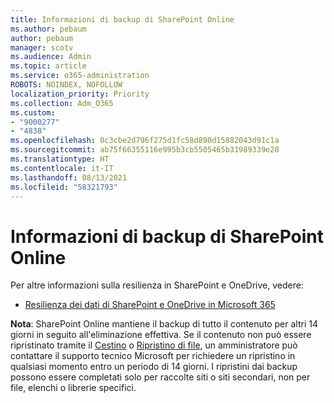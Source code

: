 ```yaml
---
title: Informazioni di backup di SharePoint Online
ms.author: pebaum
author: pebaum
manager: scotv
ms.audience: Admin
ms.topic: article
ms.service: o365-administration
ROBOTS: NOINDEX, NOFOLLOW
localization_priority: Priority
ms.collection: Adm_O365
ms.custom:
- "9000277"
- "4838"
ms.openlocfilehash: 0c3cbe2d796f275d1fc58d890d15882043d91c1a
ms.sourcegitcommit: ab75f66355116e995b3cb5505465b31989339e28
ms.translationtype: HT
ms.contentlocale: it-IT
ms.lasthandoff: 08/13/2021
ms.locfileid: "58321793"
---
```

# <a name="sharepoint-online-backup-information"></a>Informazioni di backup di SharePoint Online

Per altre informazioni sulla resilienza in SharePoint e OneDrive, vedere:

- [Resilienza dei dati di SharePoint e OneDrive in Microsoft 365](https://docs.microsoft.com/compliance/assurance/assurance-sharepoint-onedrive-data-resiliency)

**Nota**: SharePoint Online mantiene il backup di tutto il contenuto per altri 14 giorni in seguito all'eliminazione effettiva. Se il contenuto non può essere ripristinato tramite il [Cestino](https://support.microsoft.com/office/restore-deleted-items-from-the-site-collection-recycle-bin-5fa924ee-16d7-487b-9a0a-021b9062d14b) o [Ripristino di file](https://support.microsoft.com/office/restore-your-onedrive-fa231298-759d-41cf-bcd0-25ac53eb8a15), un amministratore può contattare il supporto tecnico Microsoft per richiedere un ripristino in qualsiasi momento entro un periodo di 14 giorni. I ripristini dai backup possono essere completati solo per raccolte siti o siti secondari, non per file, elenchi o librerie specifici.
